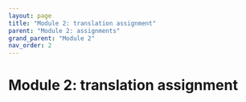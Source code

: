```yaml
---
layout: page
title: "Module 2: translation assignment"
parent: "Module 2: assignments"
grand_parent: "Module 2"
nav_order: 2
---
```


# Module 2: translation assignment